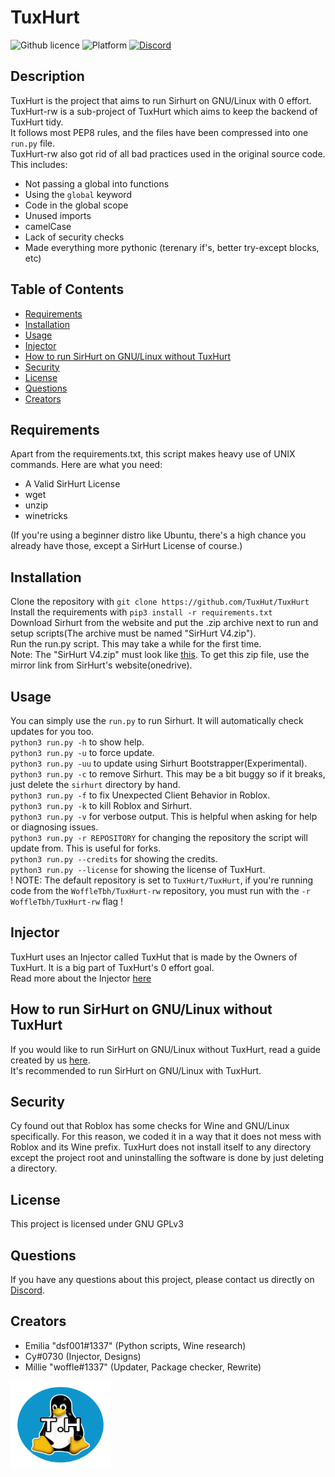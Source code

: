 # TuxHurt
  ![Github licence](https://img.shields.io/badge/license-GPLv3-green?style=flat-square)
  ![Platform](https://img.shields.io/badge/platform-GNU%2FLinux-green?style=flat-square)
  [![Discord](https://img.shields.io/badge/Discord-TuxHurt-blue?style=flat-square)](https://discord.gg/b8PGgMHpYX)
  
  ## Description 
  TuxHurt is the project that aims to run Sirhurt on GNU/Linux with 0 effort.<br/>
  TuxHurt-rw is a sub-project of TuxHurt which aims to keep the backend of TuxHurt tidy.<br/>
  It follows most PEP8 rules, and the files have been compressed into one `run.py` file.<br/>
  TuxHurt-rw also got rid of all bad practices used in the original source code.<br/>
  This includes:
  * Not passing a global into functions
  * Using the `global` keyword
  * Code in the global scope
  * Unused imports
  * camelCase
  * Lack of security checks
  * Made everything more pythonic (terenary if's, better try-except blocks, etc)

  ## Table of Contents
  * [Requirements](#requirements)
  * [Installation](#installation)
  * [Usage](#usage)
  * [Injector](#injector)
  * [How to run SirHurt on GNU/Linux without TuxHurt](#how-to-run-sirhurt-on-gnulinux-without-tuxhurt)
  * [Security](#security)
  * [License](#license)
  * [Questions](#questions)
  * [Creators](#creators)
    
  ## Requirements
  Apart from the requirements.txt, this script makes heavy use of UNIX commands. Here are what you need:
  * A Valid SirHurt License
  * wget
  * unzip
  * winetricks
  
  (If you're using a beginner distro like Ubuntu, there's a high chance you already have those, except a SirHurt License of course.)
  
  ## Installation 
  Clone the repository with `git clone https://github.com/TuxHut/TuxHurt`<br/>
  Install the requirements with `pip3 install -r requirements.txt`<br/>
  Download Sirhurt from the website and put the .zip archive next to run and setup scripts(The archive must be named "SirHurt V4.zip").<br/>
  Run the run.py script. This may take a while for the first time.<br/>
  Note: The "SirHurt V4.zip" must look like [this](readmeassets/sirhurtzip.png). To get this zip file, use the mirror link from SirHurt's website(onedrive). <br/>

  ## Usage 
  You can simply use the `run.py` to run Sirhurt. It will automatically check updates for you too.<br/>
  `python3 run.py -h` to show help.<br/>
  `python3 run.py -u` to force update.<br/>
  `python3 run.py -uu` to update using Sirhurt Bootstrapper(Experimental).<br/>
  `python3 run.py -c` to remove Sirhurt. This may be a bit buggy so if it breaks, just delete the `sirhurt` directory by hand.<br/>
  `python3 run.py -f` to fix Unexpected Client Behavior in Roblox.<br/>
  `python3 run.py -k` to kill Roblox and Sirhurt.<br/>
  `python3 run.py -v` for verbose output. This is helpful when asking for help or diagnosing issues.<br/>
  `python3 run.py -r REPOSITORY` for changing the repository the script will update from. This is useful for forks.<br/>
  `python3 run.py --credits` for showing the credits.<br/>
  `python3 run.py --license` for showing the license of TuxHurt.<br/>
  ! NOTE: The default repository is set to `TuxHurt/TuxHurt`, if you're running code from the `WoffleTbh/TuxHurt-rw` repository, you must run with the `-r WoffleTbh/TuxHurt-rw` flag !
  
  ## Injector 
  TuxHurt uses an Injector called TuxHut that is made by the Owners of TuxHurt. It is a big part of TuxHurt's 0 effort goal.<br/>
  Read more about the Injector [here](https://github.com/TuxHurt/TuxHut)
  
  ## How to run SirHurt on GNU/Linux without TuxHurt
  If you would like to run SirHurt on GNU/Linux without TuxHurt, read a guide created by us [here](https://hentai.dsf001.site/notes/sirhurt.html).<br/>
  It's recommended to run SirHurt on GNU/Linux with TuxHurt.

  ## Security
  Cy found out that Roblox has some checks for Wine and GNU/Linux specifically. For this reason, we coded it in a way that it does not mess with Roblox and its Wine prefix. TuxHurt does not install itself to any directory except the project root and uninstalling the software is done by just deleting a directory.

  ## License 
  This project is licensed under GNU GPLv3

  ## Questions
  If you have any questions about this project, please contact us directly on [Discord](https://discord.gg/b8PGgMHpYX).

  ## Creators
  * Emilia "dsf001#1337" (Python scripts, Wine research)
  * Cy#0730 (Injector, Designs)
  * Millie "woffle#1337" (Updater, Package checker, Rewrite)
  
<a href="https://github.com/orgs/TuxHurt/TuxHurt/main/">
    <img src="readmeassets/TuxHurtLogo.png" alt="Logo" width="160" height="140">
</a>
  
